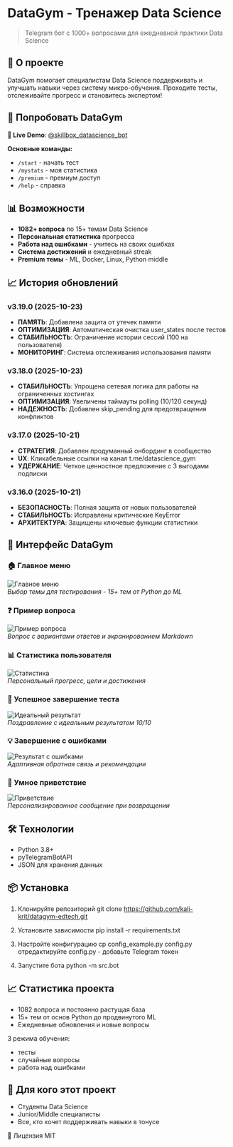 # DataGym - Тренажер Data Science  

> Telegram бот с 1000+ вопросами для ежедневной практики Data Science  

## 🎯 О проекте
DataGym помогает специалистам Data Science поддерживать и улучшать навыки через систему микро-обучения. Проходите тесты, отслеживайте прогресс и становитесь экспертом!  

## 🚀 Попробовать DataGym
**🎯 Live Demo**: [@skillbox_datascience_bot](https://t.me/skillbox_datascience_bot)  

**Основные команды:**
- `/start` - начать тест
- `/mystats` - моя статистика
- `/premium` - премиум доступ
- `/help` - справка

## 📊 Возможности
- **1082+ вопроса** по 15+ темам Data Science
- **Персональная статистика** прогресса
- **Работа над ошибками** - учитесь на своих ошибках
- **Система достижений** и ежедневный streak
- **Premium темы** - ML, Docker, Linux, Python middle

## 📈 История обновлений

### v3.19.0 (2025-10-23)
- **ПАМЯТЬ**: Добавлена защита от утечек памяти
- **ОПТИМИЗАЦИЯ**: Автоматическая очистка user_states после тестов
- **СТАБИЛЬНОСТЬ**: Ограничение истории сессий (100 на пользователя)
- **МОНИТОРИНГ**: Система отслеживания использования памяти

### v3.18.0 (2025-10-23)  
- **СТАБИЛЬНОСТЬ**: Упрощена сетевая логика для работы на ограниченных хостингах
- **ОПТИМИЗАЦИЯ**: Увеличены таймауты polling (10/120 секунд)
- **НАДЕЖНОСТЬ**: Добавлен skip_pending для предотвращения конфликтов

### v3.17.0 (2025-10-21)
- **СТРАТЕГИЯ**: Добавлен продуманный онбординг в сообщество
- **UX**: Кликабельные ссылки на канал t.me/datascience_gym
- **УДЕРЖАНИЕ**: Четкое ценностное предложение с 3 выгодами подписки

### v3.16.0 (2025-10-21)
- **БЕЗОПАСНОСТЬ**: Полная защита от новых пользователей
- **СТАБИЛЬНОСТЬ**: Исправлены критические KeyError
- **АРХИТЕКТУРА**: Защищены ключевые функции статистики

## 📱 Интерфейс DataGym

### 🏠 Главное меню
![Главное меню](screenshots/start.png)  
*Выбор темы для тестирования - 15+ тем от Python до ML*

### ❓ Пример вопроса
![Пример вопроса](screenshots/test.png)   
*Вопрос с вариантами ответов и экранированием Markdown*

### 📊 Статистика пользователя
![Статистика](screenshots/mystats.png)  
*Персональный прогресс, цели и достижения*

### 🎉 Успешное завершение теста
![Идеальный результат](screenshots/finish_test_10_10.png)  
*Поздравление с идеальным результатом 10/10*

### 💡 Завершение с ошибками
![Результат с ошибками](screenshots/finish_test_9_10.png)  
*Адаптивная обратная связь и рекомендации*

### 👋 Умное приветствие
![Приветствие](screenshots/welcome_message.png)  
*Персонализированное сообщение при возвращении*  

## 🛠 Технологии
- Python 3.8+
- pyTelegramBotAPI
- JSON для хранения данных

## 📦 Установка
1. Клонируйте репозиторий 
git clone https://github.com/kali-krit/datagym-edtech.git  

2. Установите зависимости 
pip install -r requirements.txt  

3. Настройте конфигурацию 
cp config_example.py config.py  
отредактируйте config.py - добавьте Telegram токен  

4. Запустите бота 
python -m src.bot  

## 📈 Статистика проекта
- 1082 вопроса и постоянно растущая база
- 15+ тем от основ Python до продвинутого ML
- Ежедневные обновления и новые вопросы

3 режима обучения: 
- тесты
- случайные вопросы
- работа над ошибками

## 🎯 Для кого этот проект
- Студенты Data Science 
- Junior/Middle специалисты 
- Все, кто хочет поддерживать навыки в тонусе  

📄 Лицензия 
MIT
